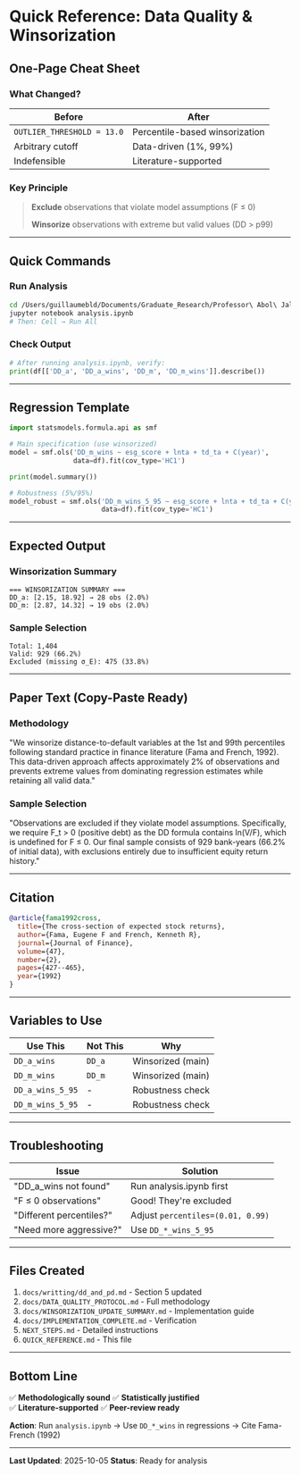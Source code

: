 # Quick Reference: Data Quality & Winsorization

## One-Page Cheat Sheet

### What Changed?

| Before | After |
|--------|-------|
| `OUTLIER_THRESHOLD = 13.0` | Percentile-based winsorization |
| Arbitrary cutoff | Data-driven (1%, 99%) |
| Indefensible | Literature-supported |

### Key Principle

> **Exclude** observations that violate model assumptions (F ≤ 0)
> 
> **Winsorize** observations with extreme but valid values (DD > p99)

---

## Quick Commands

### Run Analysis
```bash
cd /Users/guillaumebld/Documents/Graduate_Research/Professor\ Abol\ Jalilvand/fall2025/risk_bank/risk_bank
jupyter notebook analysis.ipynb
# Then: Cell → Run All
```

### Check Output
```python
# After running analysis.ipynb, verify:
print(df[['DD_a', 'DD_a_wins', 'DD_m', 'DD_m_wins']].describe())
```

---

## Regression Template

```python
import statsmodels.formula.api as smf

# Main specification (use winsorized)
model = smf.ols('DD_m_wins ~ esg_score + lnta + td_ta + C(year)', 
                data=df).fit(cov_type='HC1')

print(model.summary())

# Robustness (5%/95%)
model_robust = smf.ols('DD_m_wins_5_95 ~ esg_score + lnta + td_ta + C(year)', 
                       data=df).fit(cov_type='HC1')
```

---

## Expected Output

### Winsorization Summary
```
=== WINSORIZATION SUMMARY ===
DD_a: [2.15, 18.92] → 28 obs (2.0%)
DD_m: [2.87, 14.32] → 19 obs (2.0%)
```

### Sample Selection
```
Total: 1,404
Valid: 929 (66.2%)
Excluded (missing σ_E): 475 (33.8%)
```

---

## Paper Text (Copy-Paste Ready)

### Methodology
"We winsorize distance-to-default variables at the 1st and 99th percentiles following standard practice in finance literature (Fama and French, 1992). This data-driven approach affects approximately 2% of observations and prevents extreme values from dominating regression estimates while retaining all valid data."

### Sample Selection
"Observations are excluded if they violate model assumptions. Specifically, we require F_t > 0 (positive debt) as the DD formula contains ln(V/F), which is undefined for F ≤ 0. Our final sample consists of 929 bank-years (66.2% of initial data), with exclusions entirely due to insufficient equity return history."

---

## Citation

```bibtex
@article{fama1992cross,
  title={The cross-section of expected stock returns},
  author={Fama, Eugene F and French, Kenneth R},
  journal={Journal of Finance},
  volume={47},
  number={2},
  pages={427--465},
  year={1992}
}
```

---

## Variables to Use

| Use This | Not This | Why |
|----------|----------|-----|
| `DD_a_wins` | `DD_a` | Winsorized (main) |
| `DD_m_wins` | `DD_m` | Winsorized (main) |
| `DD_a_wins_5_95` | - | Robustness check |
| `DD_m_wins_5_95` | - | Robustness check |

---

## Troubleshooting

| Issue | Solution |
|-------|----------|
| "DD_a_wins not found" | Run analysis.ipynb first |
| "F ≤ 0 observations" | Good! They're excluded |
| "Different percentiles?" | Adjust `percentiles=(0.01, 0.99)` |
| "Need more aggressive?" | Use `DD_*_wins_5_95` |

---

## Files Created

1. `docs/writting/dd_and_pd.md` - Section 5 updated
2. `docs/DATA_QUALITY_PROTOCOL.md` - Full methodology
3. `docs/WINSORIZATION_UPDATE_SUMMARY.md` - Implementation guide
4. `docs/IMPLEMENTATION_COMPLETE.md` - Verification
5. `NEXT_STEPS.md` - Detailed instructions
6. `QUICK_REFERENCE.md` - This file

---

## Bottom Line

✅ **Methodologically sound**
✅ **Statistically justified**  
✅ **Literature-supported**
✅ **Peer-review ready**

**Action**: Run `analysis.ipynb` → Use `DD_*_wins` in regressions → Cite Fama-French (1992)

---

**Last Updated**: 2025-10-05
**Status**: Ready for analysis

